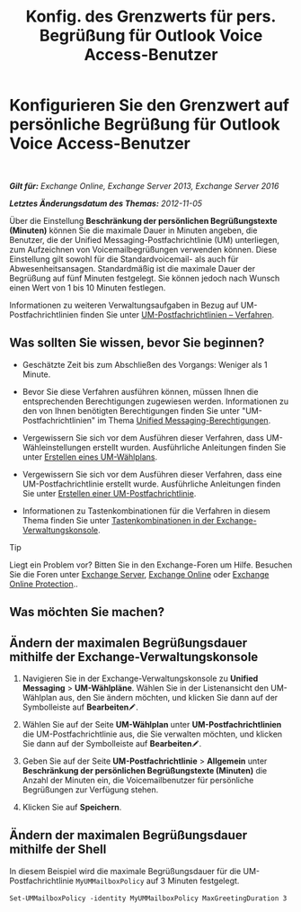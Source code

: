 ﻿---
title: 'Konfig. des Grenzwerts für pers. Begrüßung für Outlook Voice Access-Benutzer'
TOCTitle: Konfigurieren Sie den Grenzwert auf persönliche Begrüßung für Outlook Voice Access-Benutzer
ms:assetid: d400f250-0f55-45f5-9918-5f1d7819fbdf
ms:mtpsurl: https://technet.microsoft.com/de-de/library/Bb201731(v=EXCHG.150)
ms:contentKeyID: 50554917
ms.date: 05/23/2018
mtps_version: v=EXCHG.150
ms.translationtype: MT
---

# Konfigurieren Sie den Grenzwert auf persönliche Begrüßung für Outlook Voice Access-Benutzer

 

_**Gilt für:** Exchange Online, Exchange Server 2013, Exchange Server 2016_

_**Letztes Änderungsdatum des Themas:** 2012-11-05_

Über die Einstellung **Beschränkung der persönlichen Begrüßungstexte (Minuten)** können Sie die maximale Dauer in Minuten angeben, die Benutzer, die der Unified Messaging-Postfachrichtlinie (UM) unterliegen, zum Aufzeichnen von Voicemailbegrüßungen verwenden können. Diese Einstellung gilt sowohl für die Standardvoicemail- als auch für Abwesenheitsansagen. Standardmäßig ist die maximale Dauer der Begrüßung auf fünf Minuten festgelegt. Sie können jedoch nach Wunsch einen Wert von 1 bis 10 Minuten festlegen.

Informationen zu weiteren Verwaltungsaufgaben in Bezug auf UM-Postfachrichtlinien finden Sie unter [UM-Postfachrichtlinien – Verfahren](https://review.docs.microsoft.com/de-de/exchange/voice-mail-unified-messaging/set-up-voice-mail/um-mailbox-policy-procedures).

## Was sollten Sie wissen, bevor Sie beginnen?

  - Geschätzte Zeit bis zum Abschließen des Vorgangs: Weniger als 1 Minute.

  - Bevor Sie diese Verfahren ausführen können, müssen Ihnen die entsprechenden Berechtigungen zugewiesen werden. Informationen zu den von Ihnen benötigten Berechtigungen finden Sie unter "UM-Postfachrichtlinien" im Thema [Unified Messaging-Berechtigungen](unified-messaging-permissions-exchange-2013-help.md).

  - Vergewissern Sie sich vor dem Ausführen dieser Verfahren, dass UM-Wähleinstellungen erstellt wurden. Ausführliche Anleitungen finden Sie unter [Erstellen eines UM-Wählplans](https://review.docs.microsoft.com/de-de/exchange/voice-mail-unified-messaging/connect-voice-mail-system/create-um-dial-plan).

  - Vergewissern Sie sich vor dem Ausführen dieser Verfahren, dass eine UM-Postfachrichtlinie erstellt wurde. Ausführliche Anleitungen finden Sie unter [Erstellen einer UM-Postfachrichtlinie](https://review.docs.microsoft.com/de-de/exchange/voice-mail-unified-messaging/set-up-voice-mail/create-um-mailbox-policy).

  - Informationen zu Tastenkombinationen für die Verfahren in diesem Thema finden Sie unter [Tastenkombinationen in der Exchange-Verwaltungskonsole](keyboard-shortcuts-in-the-exchange-admin-center-exchange-online-protection-help.md).


> [!TIP]
> Liegt ein Problem vor? Bitten Sie in den Exchange-Foren um Hilfe. Besuchen Sie die Foren unter <A href="https://go.microsoft.com/fwlink/p/?linkid=60612">Exchange Server</A>, <A href="https://go.microsoft.com/fwlink/p/?linkid=267542">Exchange Online</A> oder <A href="https://go.microsoft.com/fwlink/p/?linkid=285351">Exchange Online Protection</A>..



## Was möchten Sie machen?

## Ändern der maximalen Begrüßungsdauer mithilfe der Exchange-Verwaltungskonsole

1.  Navigieren Sie in der Exchange-Verwaltungskonsole zu **Unified Messaging** \> **UM-Wählpläne**. Wählen Sie in der Listenansicht den UM-Wählplan aus, den Sie ändern möchten, und klicken Sie dann auf der Symbolleiste auf **Bearbeiten**![Bearbeitungssymbol](images/Bb124582.6f53ccb2-1f13-4c02-bea0-30690e6ea71d(EXCHG.150).gif "Bearbeitungssymbol").

2.  Wählen Sie auf der Seite **UM-Wählplan** unter **UM-Postfachrichtlinien** die UM-Postfachrichtlinie aus, die Sie verwalten möchten, und klicken Sie dann auf der Symbolleiste auf **Bearbeiten**![Bearbeitungssymbol](images/Bb124582.6f53ccb2-1f13-4c02-bea0-30690e6ea71d(EXCHG.150).gif "Bearbeitungssymbol").

3.  Geben Sie auf der Seite **UM-Postfachrichtlinie** \> **Allgemein** unter **Beschränkung der persönlichen Begrüßungstexte (Minuten)** die Anzahl der Minuten ein, die Voicemailbenutzer für persönliche Begrüßungen zur Verfügung stehen.

4.  Klicken Sie auf **Speichern**.

## Ändern der maximalen Begrüßungsdauer mithilfe der Shell

In diesem Beispiel wird die maximale Begrüßungsdauer für die UM-Postfachrichtlinie `MyUMMailboxPolicy` auf 3 Minuten festgelegt.

    Set-UMMailboxPolicy -identity MyUMMailboxPolicy MaxGreetingDuration 3

